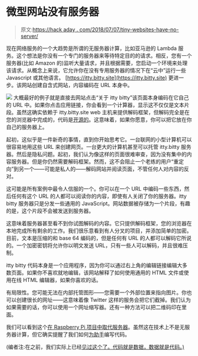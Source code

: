# 微型网站没有服务器

> 原文:[https://hack aday . com/2018/07/07/tiny-websites-have-no-server/](https://hackaday.com/2018/07/07/tiny-websites-have-no-server/)

现在网络服务的一个大趋势是所谓的无服务器计算，比如亚马逊的 Lambda 服务。这个想法是你没有一个专门的服务器来等待特定目的的请求。相反，您有一个服务器(比如 Amazon 的)监听大量请求，并且根据需要，您启动一个环境来处理该请求。从概念上来说，它允许你在没有专用服务器的情况下在“云中”运行一些 Javascript 或其他语言。 [https://itty.bitty.site](https://itty.bitty.site) 更进一步。该网站创建自含式网站，内容编码在 URL 本身中。

[![](../Images/a8688bb55c9b9e8931a14d517b77dc61.png)](https://hackaday.com/wp-content/uploads/2018/07/calc.png) 大概最好的例子就是直接去网站点击“关于 itty bitty”该页面本身编码在它自己的 URL 中。如果你点击应用链接，你会看到一个计算器，显示这不仅仅是文本片段。虽然这确实依赖于 itty.bitty.site web 主机来提供解码框架，但解码完全是在您的浏览器中完成的，代码是[开源的](https://github.com/alcor/itty-bitty)。这意味着，如果你愿意，你可以把它放在你自己的服务器上。

起初，这似乎是一件新奇的事情，直到你开始思考它。一台联网的小型计算机可以很容易地用这些 URL 来创建网页。一台更大的计算机甚至可以托管 itty.bitty 服务器。然后是隐私问题。起初，我们认为像这样的页面很难审查，因为没有集中的内容服务器。但是你仍然需要解码框架。然而，这不会阻止一个老练的用户“重定向”到另一个——可能是私人的——解码网站并阅读页面，不管任何人对内容的反对。

这可能是所有案例中最令人信服的一个。你可以在一个 URL 中编码一些东西，然后任何有这个 URL 的人都可以阅读你的内容，即使有人关闭了你的服务器。itty bitty 服务器只是分发一些通用的 JavaScript。网站数据被存储为一个片段，有趣的是，这个片段不会被发送到服务器。

这意味着服务器甚至看不到你试图解码的内容。它只提供解码框架，您的浏览器在本地完成所有剩余的工作。我们很乐意看到有人分叉的项目，并添加简单的加密。目前，文本是压缩的和 base 64 编码的，但是任何有 URL 的人都可以解码它所说的。一个加密密钥将允许你以明文发送 URL，只有一些人可以解码，并且很难压制。

itty bitty 代码本身是一个应用程序，因为你可以通过右上角的编辑链接编辑大多数页面。如果你不喜欢就地编辑，该网站解释了如何使用通用的 HTML 文件或使用在线 HTML 编辑器，如果你喜欢的话。

有局限性。您可能无法在内部托管图形——您需要一个外部位置来指向图片。你也可以创建很长的网址——这意味着像 Twitter 这样的服务会把它们截掉。我们认为如果需要的话，你可以使用一个网址缩写器。还有一种方法可以把二维码印在里面。

我们可以看到这个[在 Raspberry Pi 项目中取代服务器](https://hackaday.com/2016/09/21/how-to-run-a-pagekite-server-to-expose-your-raspberry-pi/)。虽然这在技术上不是无服务器计算，但它确实提醒了我们如何[为助手](https://hackaday.com/2018/01/17/an-alexa-skill-among-other-things-in-a-few-minutes/)编写代码。

(编者注:在之前，我们实际上已经[见过这个了。代码就是数据，数据就是代码。)](https://hackaday.com/2017/05/13/javascript-art-is-in-the-url/)